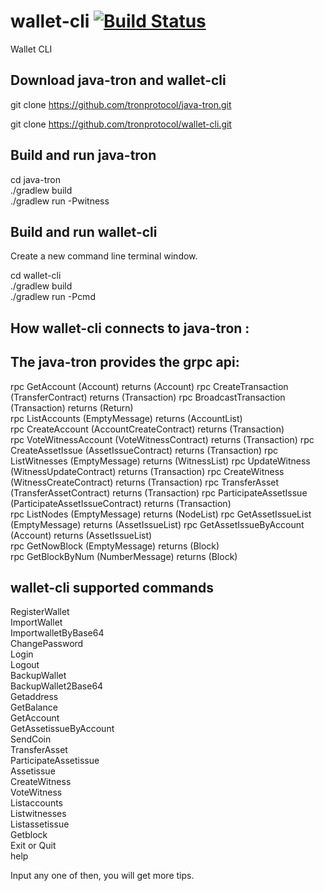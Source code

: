 # wallet-cli [![Build Status](https://travis-ci.org/tronprotocol/wallet-cli.svg?branch=master)](https://travis-ci.org/tronprotocol/wallet-cli)
Wallet CLI


Download java-tron and wallet-cli
---------------------------------
git clone https://github.com/tronprotocol/java-tron.git

git clone https://github.com/tronprotocol/wallet-cli.git


Build and run java-tron
-------------------------
cd java-tron  
./gradlew build      
./gradlew run -Pwitness
 

Build and run wallet-cli
------------------------
Create a new command line terminal window.

cd wallet-cli  
./gradlew build      
./gradlew run -Pcmd

How wallet-cli connects to java-tron :
--------------------------------------

The java-tron provides the grpc api:
------------------------------------
rpc GetAccount (Account) returns (Account) 
rpc CreateTransaction (TransferContract) returns (Transaction) 
rpc BroadcastTransaction (Transaction) returns (Return)  
rpc ListAccounts (EmptyMessage) returns (AccountList)  
rpc CreateAccount (AccountCreateContract) returns (Transaction)  
rpc VoteWitnessAccount (VoteWitnessContract) returns (Transaction) 
rpc CreateAssetIssue (AssetIssueContract) returns (Transaction) 
rpc ListWitnesses (EmptyMessage) returns (WitnessList) 
rpc UpdateWitness (WitnessUpdateContract) returns (Transaction) 
rpc CreateWitness (WitnessCreateContract) returns (Transaction) 
rpc TransferAsset (TransferAssetContract) returns (Transaction) 
rpc ParticipateAssetIssue (ParticipateAssetIssueContract) returns (Transaction)  
rpc ListNodes (EmptyMessage) returns (NodeList) 
rpc GetAssetIssueList (EmptyMessage) returns (AssetIssueList) 
rpc GetAssetIssueByAccount (Account) returns (AssetIssueList)  
rpc GetNowBlock (EmptyMessage) returns (Block)  
rpc GetBlockByNum (NumberMessage) returns (Block)  
 
wallet-cli supported commands
-----------------------------

RegisterWallet  
ImportWallet  
ImportwalletByBase64  
ChangePassword  
Login  
Logout  
BackupWallet  
BackupWallet2Base64  
Getaddress  
GetBalance  
GetAccount  
GetAssetissueByAccount  
SendCoin  
TransferAsset  
ParticipateAssetissue  
Assetissue  
CreateWitness  
VoteWitness  
Listaccounts  
Listwitnesses  
Listassetissue  
Getblock  
Exit or Quit  
help  

Input any one of then, you will get more tips.


